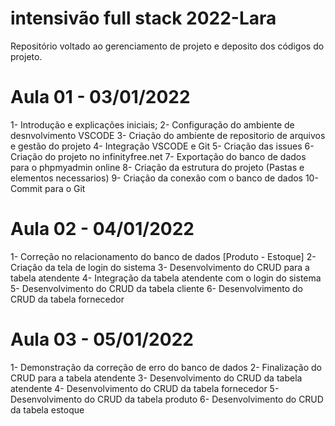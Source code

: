 # intensivão full stack 2022-Lara
Repositório voltado ao gerenciamento de projeto e deposito dos códigos do projeto.

# Aula 01 - 03/01/2022
1- Introdução e explicações iniciais;
2- Configuração do ambiente de desnvolvimento VSCODE
3- Criação do ambiente de repositorio de arquivos e gestão do projeto
4- Integração VSCODE e Git
5- Criação das issues 
6- Criação do projeto no infinityfree.net
7- Exportação do banco de dados para o phpmyadmin online
8- Criação da estrutura do projeto (Pastas e elementos necessarios)
9- Criação da conexão com o banco de dados
10- Commit para o Git

# Aula 02 - 04/01/2022
1- Correção no relacionamento do banco de dados [Produto - Estoque]
2- Criação da tela de login do sistema
3- Desenvolvimento do CRUD para a tabela atendente 
4- Integração da tabela atendente com o login do sistema
5- Desenvolvimento do CRUD da tabela cliente
6- Desenvolvimento do CRUD da tabela fornecedor

# Aula 03 - 05/01/2022
1- Demonstração da correção de erro do banco de dados 
2- Finalização do CRUD para a tabela atendente
3- Desenvolvimento do CRUD da tabela atendente
4- Desenvolvimento do CRUD da tabela fornecedor
5- Desenvolvimento do CRUD da tabela produto
6- Desenvolvimento do CRUD da tabela estoque